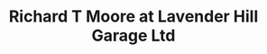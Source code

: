---
title: "Richard T Moore at Lavender Hill Garage Ltd"
url: /enfield/richard-t-moore-at-lavender-hill-garage-ltd/
shop: Autowerkstatt
---